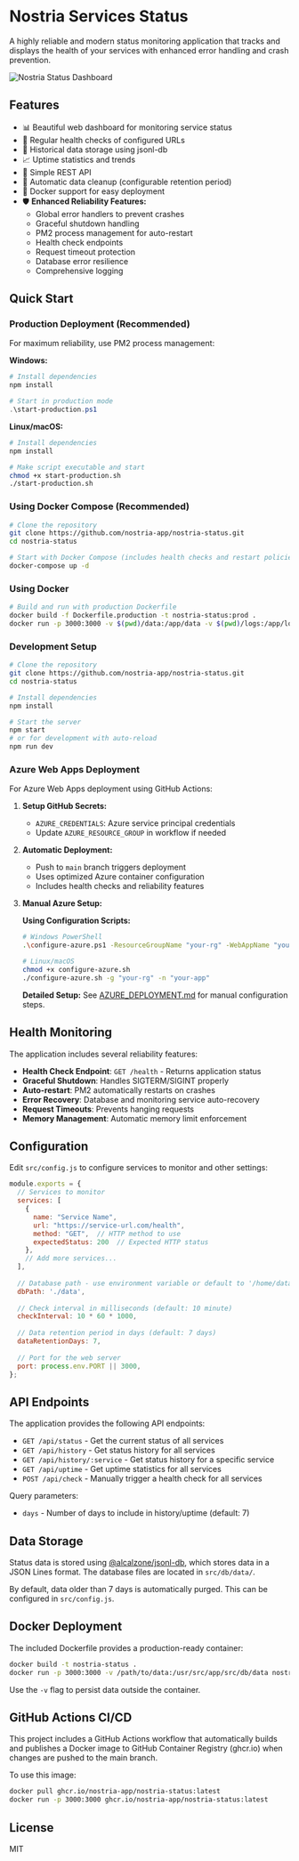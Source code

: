 # Nostria Services Status

A highly reliable and modern status monitoring application that tracks and displays the health of your services with enhanced error handling and crash prevention.

![Nostria Status Dashboard](https://via.placeholder.com/800x400?text=Nostria+Status+Dashboard)

## Features

- 📊 Beautiful web dashboard for monitoring service status
- 🔄 Regular health checks of configured URLs
- 📝 Historical data storage using jsonl-db
- 📈 Uptime statistics and trends
- 🔌 Simple REST API
- 🧹 Automatic data cleanup (configurable retention period)
- 🐳 Docker support for easy deployment
- 🛡️ **Enhanced Reliability Features:**
  - Global error handlers to prevent crashes
  - Graceful shutdown handling
  - PM2 process management for auto-restart
  - Health check endpoints
  - Request timeout protection
  - Database error resilience
  - Comprehensive logging

## Quick Start

### Production Deployment (Recommended)

For maximum reliability, use PM2 process management:

**Windows:**
```powershell
# Install dependencies
npm install

# Start in production mode
.\start-production.ps1
```

**Linux/macOS:**
```bash
# Install dependencies
npm install

# Make script executable and start
chmod +x start-production.sh
./start-production.sh
```

### Using Docker Compose (Recommended)

```bash
# Clone the repository
git clone https://github.com/nostria-app/nostria-status.git
cd nostria-status

# Start with Docker Compose (includes health checks and restart policies)
docker-compose up -d
```

### Using Docker

```bash
# Build and run with production Dockerfile
docker build -f Dockerfile.production -t nostria-status:prod .
docker run -p 3000:3000 -v $(pwd)/data:/app/data -v $(pwd)/logs:/app/logs nostria-status:prod
```

### Development Setup

```bash
# Clone the repository
git clone https://github.com/nostria-app/nostria-status.git
cd nostria-status

# Install dependencies
npm install

# Start the server
npm start
# or for development with auto-reload
npm run dev
```

### Azure Web Apps Deployment

For Azure Web Apps deployment using GitHub Actions:

1. **Setup GitHub Secrets:**
   - `AZURE_CREDENTIALS`: Azure service principal credentials
   - Update `AZURE_RESOURCE_GROUP` in workflow if needed

2. **Automatic Deployment:**
   - Push to `main` branch triggers deployment
   - Uses optimized Azure container configuration
   - Includes health checks and reliability features

3. **Manual Azure Setup:**
   
   **Using Configuration Scripts:**
   ```bash
   # Windows PowerShell
   .\configure-azure.ps1 -ResourceGroupName "your-rg" -WebAppName "your-app"
   
   # Linux/macOS
   chmod +x configure-azure.sh
   ./configure-azure.sh -g "your-rg" -n "your-app"
   ```
   
   **Detailed Setup:**
   See [AZURE_DEPLOYMENT.md](AZURE_DEPLOYMENT.md) for manual configuration steps.

## Health Monitoring

The application includes several reliability features:

- **Health Check Endpoint**: `GET /health` - Returns application status
- **Graceful Shutdown**: Handles SIGTERM/SIGINT properly
- **Auto-restart**: PM2 automatically restarts on crashes
- **Error Recovery**: Database and monitoring service auto-recovery
- **Request Timeouts**: Prevents hanging requests
- **Memory Management**: Automatic memory limit enforcement

## Configuration

Edit `src/config.js` to configure services to monitor and other settings:

```javascript
module.exports = {
  // Services to monitor
  services: [
    {
      name: "Service Name",
      url: "https://service-url.com/health",
      method: "GET",  // HTTP method to use
      expectedStatus: 200  // Expected HTTP status
    },
    // Add more services...
  ],
  
  // Database path - use environment variable or default to '/home/data'
  dbPath: './data',
  
  // Check interval in milliseconds (default: 10 minute)
  checkInterval: 10 * 60 * 1000,
  
  // Data retention period in days (default: 7 days)
  dataRetentionDays: 7,
  
  // Port for the web server
  port: process.env.PORT || 3000,
};
```

## API Endpoints

The application provides the following API endpoints:

- `GET /api/status` - Get the current status of all services
- `GET /api/history` - Get status history for all services
- `GET /api/history/:service` - Get status history for a specific service
- `GET /api/uptime` - Get uptime statistics for all services
- `POST /api/check` - Manually trigger a health check for all services

Query parameters:
- `days` - Number of days to include in history/uptime (default: 7)

## Data Storage

Status data is stored using [@alcalzone/jsonl-db](https://github.com/AlCalzone/jsonl-db), which stores data in a JSON Lines format. The database files are located in `src/db/data/`.

By default, data older than 7 days is automatically purged. This can be configured in `src/config.js`.

## Docker Deployment

The included Dockerfile provides a production-ready container:

```bash
docker build -t nostria-status .
docker run -p 3000:3000 -v /path/to/data:/usr/src/app/src/db/data nostria-status
```

Use the `-v` flag to persist data outside the container.

## GitHub Actions CI/CD

This project includes a GitHub Actions workflow that automatically builds and publishes a Docker image to GitHub Container Registry (ghcr.io) when changes are pushed to the main branch.

To use this image:

```bash
docker pull ghcr.io/nostria-app/nostria-status:latest
docker run -p 3000:3000 ghcr.io/nostria-app/nostria-status:latest
```

## License

MIT
